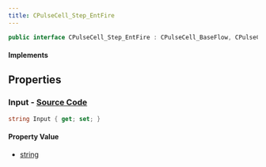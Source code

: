 ```yaml
---
title: CPulseCell_Step_EntFire
---
```


```csharp
public interface CPulseCell_Step_EntFire : CPulseCell_BaseFlow, CPulseCell_Base, ISchemaClass<CPulseCell_Base>, ISchemaClass<CPulseCell_BaseFlow>, ISchemaClass<CPulseCell_Step_EntFire>, ISchemaField, ISchemaClass, INativeHandle
```

#### Implements

## Properties

### **Input** - [Source Code](https://github.com/swiftly-solution/swiftlys2/blob/main/managed/src/SwiftlyS2.Generated/Schemas/Interfaces/CPulseCell_Step_EntFire.cs#L16)

```csharp
string Input { get; set; }
```

#### Property Value

- [string](https://learn.microsoft.com/dotnet/api/system.string)

